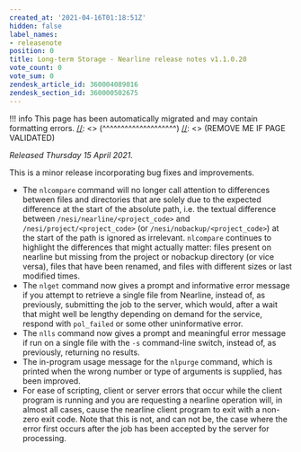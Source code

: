 ```yaml
---
created_at: '2021-04-16T01:18:51Z'
hidden: false
label_names:
- releasenote
position: 0
title: Long-term Storage - Nearline release notes v1.1.0.20
vote_count: 0
vote_sum: 0
zendesk_article_id: 360004089016
zendesk_section_id: 360000502675
---
```




[//]: <> (REMOVE ME IF PAGE VALIDATED)
[//]: <> (vvvvvvvvvvvvvvvvvvvv)
!!! info
    This page has been automatically migrated and may contain formatting errors.
[//]: <> (^^^^^^^^^^^^^^^^^^^^)
[//]: <> (REMOVE ME IF PAGE VALIDATED)

<p><em>Released Thursday 15 April 2021.</em></p>
<p>This is a minor release incorporating bug fixes and improvements.</p>
<ul>
<li>The <code>nlcompare</code> command will no longer call attention to differences between files and directories that are solely due to the expected difference at the start of the absolute path, i.e. the textual difference between <code>/nesi/nearline/&lt;project_code&gt;</code> and <code>/nesi/project/&lt;project_code&gt;</code> (or <code>/nesi/nobackup/&lt;project_code&gt;</code>) at the start of the path is ignored as irrelevant. <code>nlcompare</code> continues to highlight the differences that might actually matter: files present on nearline but missing from the project or nobackup directory (or vice versa), files that have been renamed, and files with different sizes or last modified times.</li>
<li>The <code>nlget</code> command now gives a prompt and informative error message if you attempt to retrieve a single file from Nearline, instead of, as previously, submitting the job to the server, which would, after a wait that might well be lengthy depending on demand for the service, respond with <code>pol_failed</code> or some other uninformative error.</li>
<li>The <code>nlls</code> command now gives a prompt and meaningful error message if run on a single file with the <code>-s</code> command-line switch, instead of, as previously, returning no results.</li>
<li>The in-program usage message for the <code>nlpurge</code> command, which is printed when the wrong number or type of arguments is supplied, has been improved.</li>
<li>For ease of scripting, client or server errors that occur while the client program is running and you are requesting a nearline operation will, in almost all cases, cause the nearline client program to exit with a non-zero exit code. Note that this is not, and can not be, the case where the error first occurs after the job has been accepted by the server for processing.</li>
</ul>